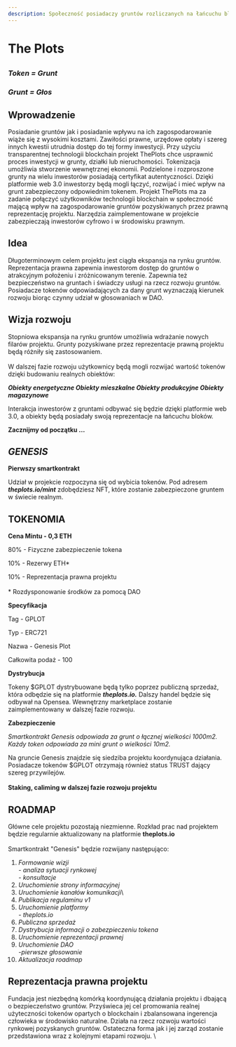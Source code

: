 ```yaml
---
description: Społeczność posiadaczy gruntów rozliczanych na łańcuchu bloków
---
```


# The Plots

##

### &#x20;                                                  _Token = Grunt_

### &#x20;                                                   _Grunt = Głos_

##

## Wprowadzenie

Posiadanie gruntów jak i posiadanie wpływu na ich zagospodarowanie wiąże się z wysokimi kosztami. Zawiłości prawne, urzędowe opłaty i szereg innych kwestii utrudnia dostęp do tej formy inwestycji. Przy użyciu transparentnej technologii blockchain projekt ThePlots chce usprawnić proces inwestycji w grunty, działki lub nieruchomości. Tokenizacja umożliwia stworzenie wewnętrznej ekonomii. Podzielone i rozproszone grunty na wielu inwestorów posiadają certyfikat autentyczności. Dzięki platformie web 3.0 inwestorzy będą mogli łączyć, rozwijać i mieć wpływ na grunt zabezpieczony odpowiednim tokenem. Projekt ThePlots ma za zadanie połączyć użytkowników technologii blockchain w społeczność mającą wpływ na zagospodarowanie gruntów pozyskiwanych przez prawną reprezentację projektu. Narzędzia zaimplementowane w projekcie zabezpieczają inwestorów cyfrowo i w środowisku prawnym. &#x20;

## Idea

Długoterminowym celem projektu jest ciągła ekspansja na rynku gruntów. Reprezentacja prawna zapewnia inwestorom dostęp do gruntów o atrakcyjnym położeniu i zróżnicowanym terenie. Zapewnia też bezpieczeństwo na gruntach i świadczy usługi na rzecz rozwoju gruntów. Posiadacze tokenów odpowiadających za dany grunt wyznaczają kierunek rozwoju biorąc czynny udział w głosowaniach w DAO.&#x20;

## Wizja rozwoju

Stopniowa ekspansja na rynku gruntów umożliwia wdrażanie nowych filarów projektu. Grunty pozyskiwane przez reprezentacje prawną projektu będą różniły się zastosowaniem. \
\
W dalszej fazie rozwoju użytkownicy będą mogli rozwijać wartość tokenów dzięki budowaniu realnych obiektów:

_**Obiekty energetyczne     Obiekty mieszkalne     Obiekty produkcyjne     Obiekty magazynowe**_

Interakcja inwestorów z gruntami odbywać się będzie dzięki platformie web 3.0, a obiekty będą posiadały swoją reprezentacje na łańcuchu bloków.



**Zacznijmy od początku ...**&#x20;



## &#x20;     _GENESIS_

**Pierwszy smartkontrakt**&#x20;

Udział w projekcie rozpoczyna się od wybicia tokenów. Pod adresem _**theplots.io/mint**_ zdobędziesz  NFT, które zostanie zabezpieczone gruntem w świecie realnym.&#x20;

## &#x20;    **TOKENOMIA**                   &#x20;

**Cena Mintu - 0,3 ETH**

&#x20;    80% - Fizyczne zabezpieczenie tokena&#x20;

&#x20;    10% - Rezerwy ETH\*

&#x20;    10% - Reprezentacja prawna projektu\
\
\* Rozdysponowanie środków za pomocą DAO

**Specyfikacja**

&#x20;    Tag - GPLOT

&#x20;    Typ - ERC721

&#x20;    Nazwa - Genesis Plot

&#x20;    Całkowita podaż - 100


**Dystrybucja**

&#x20;    Tokeny $GPLOT dystrybuowane będą tylko poprzez publiczną sprzedaż, która odbędzie się na platformie _**theplots.io.**_ Dalszy handel będzie się odbywał na Opensea. Wewnętrzny marketplace zostanie zaimplementowany w dalszej fazie rozwoju.

**Zabezpieczenie**

&#x20;    _Smartkontrakt Genesis odpowiada za grunt o łącznej wielkości 1000m2._\
&#x20;    _Każdy token odpowiada za mini grunt o wielkości 10m2._

Na gruncie Genesis znajdzie się siedziba projektu koordynująca działania. Posiadacze tokenów $GPLOT otrzymają również status TRUST dający szereg przywilejów.  \
\
**Staking, caliming w dalszej fazie rozwoju projektu**&#x20;

## &#x20;    ROADMAP

Główne cele projektu pozostają niezmienne. Rozkład prac nad projektem będzie regularnie aktualizowany na platformie **theplots.io**\
\
Smartkontrakt "Genesis" będzie rozwijany następująco:

1. _Formowanie wizji_\
   _- analiza sytuacji rynkowej_\
   _- konsultacje_&#x20;
2. _Uruchomienie strony informacyjnej_
3. _Uruchomienie kanałów komunikacji_\
4. _Publikacja regulaminu v1_
5. _Uruchomienie platformy_\
   _- theplots.io_
6. _Publiczna sprzedaż_
7. _Dystrybucja informacji o zabezpieczeniu tokena_
8. _Uruchomienie reprezentacji prawnej_
9. _Uruchomienie DAO_\
   _-pierwsze głosowanie_
10. _Aktualizacja roadmap_

## &#x20;Reprezentacja prawna projektu

Fundacja jest niezbędną komórką koordynującą działania projektu i dbającą o bezpieczeństwo gruntów. Przyświeca jej cel promowania realnej użyteczności tokenów opartych o blockchain i zbalansowana ingerencja człowieka w środowisko naturalne. Działa na rzecz rozwoju wartości rynkowej pozyskanych gruntów. Ostateczna forma jak i jej zarząd zostanie przedstawiona wraz z kolejnymi etapami rozwoju. \


##





&#x20;   &#x20;

&#x20;   &#x20;

&#x20;   &#x20;

&#x20;   &#x20;

&#x20;



&#x20;&#x20;
